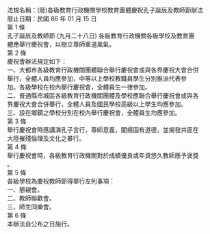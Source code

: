 法規名稱：(廢)各級教育行政機關學校教育團體慶祝孔子誕辰及教師節辦法  
廢止日期：民國 86 年 01 月 15 日  
第 1 條  
孔子誕辰及教師節 (九月二十八日) 各級教育行政機關各級學校及教育團  
體應舉行慶祝會，以樹立尊師重道風氣。  
第 2 條  
慶祝會辦法規定如下：  
一、大都市各級教育行政機關團體聯合舉行慶祝會或與各界慶祝大會合併  
舉行，全體人員均應參加，中等以上學校教職員學生分別推派代表參  
加。各級學校在校內舉行慶祝會，全體員生一律參加。  
二、普通縣市城區各級教育行政機關團體及學校應聯合舉行慶祝會或與各  
界慶祝大會合併舉行，全體人員及國民學校高級以上學生均應參加。  
三、設在鄉鎮之學校分別在校內舉行慶祝會，全體員生均應參加。  
第 3 條  
舉行慶祝會時應講演孔子言行，尊師意義，闡揚固有道德，並揭發共匪在  
大陸摧殘倫理及文化之暴行。  
第 4 條  
舉行慶祝會時，各級教育行政機關對於成績優良或年資悠久教師應予褒獎  
。  
第 5 條  
各級學校為慶祝教師節得舉行左列事項：  
一、懇親會。  
二、教師聯歡會。  
三、師生同樂會。  
第 6 條  
本辦法自公布之日施行。  


